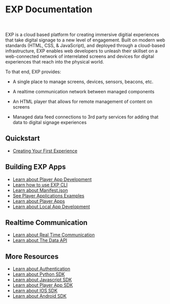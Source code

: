 # EXP Documentation
<br /><br />
EXP is a cloud based platform for creating immersive digitial experiences that take digital signage to a new level of engagement. Built on modern web standards (HTML, CSS, & JavaScript), and deployed through a cloud-based infrastructure, EXP enables web developers to unleash their skillset on a web-connected network of interrelated screens and devices for digital experiences that reach into the physical world.

To that end, EXP provides:

* A single place to manage screens, devices, sensors, beacons, etc.

* A realtime communication network between managed components

* An HTML player that allows for remote management of content on screens

* Managed data feed connections to 3rd party services for adding that data to digital signage experiences

## Quickstart

<div class="row bs-callout bs-callout">
  <div class="col-md-12">
      <ul>
        <li><a href="/developers/tutorials/quickstart">Creating Your First Experience</a></li>
      </ul>
  </div>
</div>

## Building EXP Apps

<div class="row bs-callout bs-callout">
  <div class="col-md-12">
      <ul>
        <li><a href="/developers/tutorials/player-apps">Learn about Player App Development</a></li>
        <li><a href="https://github.com/scalainc/exp-cli">Learn how to use EXP CLI</a></li>
        <li><a href="/developers/reference/manifest">Learn about Manifest.json</a></li>
        <li><a href="https://github.com/scalainc/exp-app-boilerplates">See Player Applications Examples</a></li>
        <li><a href="/developers/guides/player-apps">Learn about Player Apps</a></li>
        <li><a href="/developers/guides/local-app-development">Learn about Local App Development</a></li>
      </ul>
  </div>
</div>

## Realtime Communication

<div class="row bs-callout bs-callout">
  <div class="col-md-12">
      <ul>
        <li><a href="/developers/guides/real-time-communication">Learn about Real Time Communication</a></li>
        <li><a href="/developers/guides/data">Learn about The Data API</a></li>
      </ul>
  </div>
</div>

## More Resources

<div class="row bs-callout bs-callout">
  <div class="col-md-12">
      <ul>
        <li><a href="/developers/reference/authentication">Learn about Authentication</a></li>
        <li><a href="/developers/reference/python-sdk">Learn about Python SDK</a></li>
        <li><a href="/developers/reference/javascript-sdk">Learn about Javascript SDK</a></li>
        <li><a href="/developers/reference/player-app-sdk">Learn about Player App SDK</a></li>
        <li><a href="/developers/reference/ios-sdk">Learn about IOS SDK</a></li>
        <li><a href="/developers/reference/android-sdk">Learn about Android SDK</a></li>
      </ul>
  </div>
</div>
